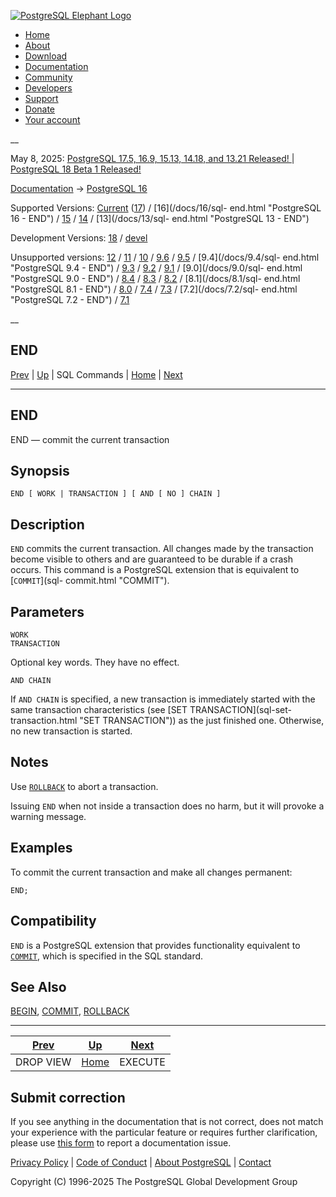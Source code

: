 [ ![PostgreSQL Elephant Logo](/media/img/about/press/elephant.png) ](/)

  * [Home](/ "Home")
  * [About](/about/ "About")
  * [Download](/download/ "Download")
  * [Documentation](/docs/ "Documentation")
  * [Community](/community/ "Community")
  * [Developers](/developer/ "Developers")
  * [Support](/support/ "Support")
  * [Donate](/about/donate/ "Donate")
  * [Your account](/account/ "Your account")

__

May 8, 2025: [ PostgreSQL 17.5, 16.9, 15.13, 14.18, and 13.21 Released! ](/about/news/postgresql-175-169-1513-1418-and-1321-released-3072/) | [ PostgreSQL 18 Beta 1 Released! ](/about/news/postgresql-18-beta-1-released-3070/)

[Documentation](/docs/ "Documentation") -> [PostgreSQL
16](/docs/16/index.html)

Supported Versions: [Current](/docs/current/sql-end.html "PostgreSQL 17 -
END") ([17](/docs/17/sql-end.html "PostgreSQL 17 - END")) / [16](/docs/16/sql-
end.html "PostgreSQL 16 - END") / [15](/docs/15/sql-end.html "PostgreSQL 15 -
END") / [14](/docs/14/sql-end.html "PostgreSQL 14 - END") / [13](/docs/13/sql-
end.html "PostgreSQL 13 - END")

Development Versions: [18](/docs/18/sql-end.html "PostgreSQL 18 - END") /
[devel](/docs/devel/sql-end.html "PostgreSQL devel - END")

Unsupported versions: [12](/docs/12/sql-end.html "PostgreSQL 12 - END") /
[11](/docs/11/sql-end.html "PostgreSQL 11 - END") / [10](/docs/10/sql-end.html
"PostgreSQL 10 - END") / [9.6](/docs/9.6/sql-end.html "PostgreSQL 9.6 - END")
/ [9.5](/docs/9.5/sql-end.html "PostgreSQL 9.5 - END") / [9.4](/docs/9.4/sql-
end.html "PostgreSQL 9.4 - END") / [9.3](/docs/9.3/sql-end.html "PostgreSQL
9.3 - END") / [9.2](/docs/9.2/sql-end.html "PostgreSQL 9.2 - END") /
[9.1](/docs/9.1/sql-end.html "PostgreSQL 9.1 - END") / [9.0](/docs/9.0/sql-
end.html "PostgreSQL 9.0 - END") / [8.4](/docs/8.4/sql-end.html "PostgreSQL
8.4 - END") / [8.3](/docs/8.3/sql-end.html "PostgreSQL 8.3 - END") /
[8.2](/docs/8.2/sql-end.html "PostgreSQL 8.2 - END") / [8.1](/docs/8.1/sql-
end.html "PostgreSQL 8.1 - END") / [8.0](/docs/8.0/sql-end.html "PostgreSQL
8.0 - END") / [7.4](/docs/7.4/sql-end.html "PostgreSQL 7.4 - END") /
[7.3](/docs/7.3/sql-end.html "PostgreSQL 7.3 - END") / [7.2](/docs/7.2/sql-
end.html "PostgreSQL 7.2 - END") / [7.1](/docs/7.1/sql-end.html "PostgreSQL
7.1 - END")

__

END  
---  
[Prev](sql-dropview.html "DROP VIEW")  | [Up](sql-commands.html "SQL Commands") | SQL Commands | [Home](index.html "PostgreSQL 16.9 Documentation") |  [Next](sql-execute.html "EXECUTE")  
  
* * *

## END

END — commit the current transaction

## Synopsis

    
    
    END [ WORK | TRANSACTION ] [ AND [ NO ] CHAIN ]
    

## Description

`END` commits the current transaction. All changes made by the transaction
become visible to others and are guaranteed to be durable if a crash occurs.
This command is a PostgreSQL extension that is equivalent to [`COMMIT`](sql-
commit.html "COMMIT").

## Parameters

`WORK`  
`TRANSACTION`

    

Optional key words. They have no effect.

`AND CHAIN`

    

If `AND CHAIN` is specified, a new transaction is immediately started with the
same transaction characteristics (see [SET TRANSACTION](sql-set-
transaction.html "SET TRANSACTION")) as the just finished one. Otherwise, no
new transaction is started.

## Notes

Use [`ROLLBACK`](sql-rollback.html "ROLLBACK") to abort a transaction.

Issuing `END` when not inside a transaction does no harm, but it will provoke
a warning message.

## Examples

To commit the current transaction and make all changes permanent:

    
    
    END;
    

## Compatibility

`END` is a PostgreSQL extension that provides functionality equivalent to
[`COMMIT`](sql-commit.html "COMMIT"), which is specified in the SQL standard.

## See Also

[BEGIN](sql-begin.html "BEGIN"), [COMMIT](sql-commit.html "COMMIT"),
[ROLLBACK](sql-rollback.html "ROLLBACK")

* * *

[Prev](sql-dropview.html "DROP VIEW")  | [Up](sql-commands.html "SQL Commands") |  [Next](sql-execute.html "EXECUTE")  
---|---|---  
DROP VIEW  | [Home](index.html "PostgreSQL 16.9 Documentation") |  EXECUTE  
  
## Submit correction

If you see anything in the documentation that is not correct, does not match
your experience with the particular feature or requires further clarification,
please use [this form](/account/comments/new/16/sql-end.html/) to report a
documentation issue.

[Privacy Policy](/about/privacypolicy) | [Code of Conduct](/about/policies/coc/) | [About PostgreSQL](/about/) | [Contact](/about/contact/)  

Copyright (C) 1996-2025 The PostgreSQL Global Development Group

